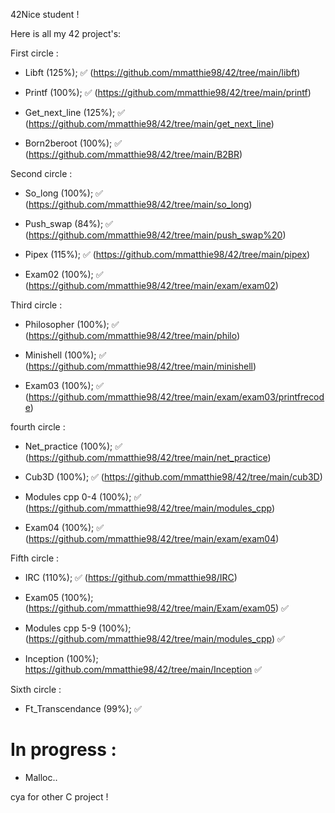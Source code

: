 42Nice student !

Here is all my 42 project's:

First circle :

- Libft (125%); ✅
(https://github.com/mmatthie98/42/tree/main/libft)

- Printf (100%); ✅
(https://github.com/mmatthie98/42/tree/main/printf)

- Get_next_line (125%); ✅
(https://github.com/mmatthie98/42/tree/main/get_next_line)

- Born2beroot (100%); ✅
(https://github.com/mmatthie98/42/tree/main/B2BR)

Second circle :

- So_long (100%); ✅
(https://github.com/mmatthie98/42/tree/main/so_long)

- Push_swap (84%); ✅
(https://github.com/mmatthie98/42/tree/main/push_swap%20)

- Pipex (115%); ✅
(https://github.com/mmatthie98/42/tree/main/pipex)

- Exam02 (100%); ✅ 
(https://github.com/mmatthie98/42/tree/main/exam/exam02)

Third circle : 

- Philosopher (100%); ✅
(https://github.com/mmatthie98/42/tree/main/philo)

- Minishell (100%); ✅
(https://github.com/mmatthie98/42/tree/main/minishell)

- Exam03 (100%); ✅
(https://github.com/mmatthie98/42/tree/main/exam/exam03/printfrecode)

fourth circle :

- Net_practice (100%); ✅
(https://github.com/mmatthie98/42/tree/main/net_practice)

- Cub3D (100%); ✅
(https://github.com/mmatthie98/42/tree/main/cub3D)

- Modules cpp 0-4 (100%); ✅
(https://github.com/mmatthie98/42/tree/main/modules_cpp)

- Exam04 (100%); ✅
 (https://github.com/mmatthie98/42/tree/main/exam/exam04)

Fifth circle :

- IRC (110%); ✅
(https://github.com/mmatthie98/IRC)

- Exam05 (100%); (https://github.com/mmatthie98/42/tree/main/Exam/exam05) ✅

- Modules cpp 5-9 (100%); (https://github.com/mmatthie98/42/tree/main/modules_cpp) ✅
  
- Inception (100%); https://github.com/mmatthie98/42/tree/main/Inception ✅

Sixth circle :

- Ft_Transcendance (99%); ✅
  
# In progress :

- Malloc..

cya for other C project ! 
